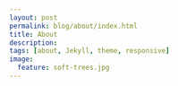 ```yaml
---
layout: post
permalink: blog/about/index.html
title: About
description:
tags: [about, Jekyll, theme, responsive]
image:
  feature: soft-trees.jpg
---
```

